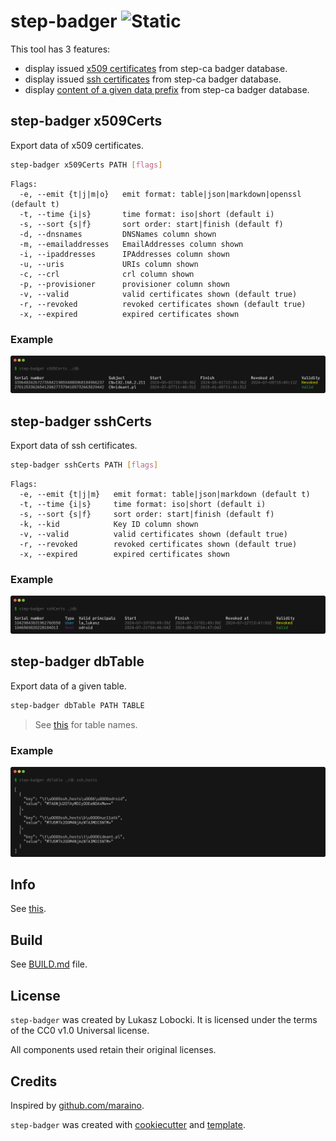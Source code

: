 # step-badger ![Static](https://img.shields.io/badge/bulaj-biznes-darkorchid?style=for-the-badge&labelColor=darkslategray)

This tool has 3 features:

- display issued [x509 certificates](#step-badger-x509certs) from step-ca badger database.
- display issued [ssh certificates](#step-badger-sshcerts) from step-ca badger database.
- display [content of a given data prefix](#step-badger-dbtable) from step-ca badger database.

## step-badger x509Certs

Export data of x509 certificates.

```bash
step-badger x509Certs PATH [flags]
```

```text
Flags:
  -e, --emit {t|j|m|o}   emit format: table|json|markdown|openssl (default t)
  -t, --time {i|s}       time format: iso|short (default i)
  -s, --sort {s|f}       sort order: start|finish (default f)
  -d, --dnsnames         DNSNames column shown
  -m, --emailaddresses   EmailAddresses column shown
  -i, --ipaddresses      IPAddresses column shown
  -u, --uris             URIs column shown
  -c, --crl              crl column shown
  -p, --provisioner      provisioner column shown
  -v, --valid            valid certificates shown (default true)
  -r, --revoked          revoked certificates shown (default true)
  -x, --expired          expired certificates shown
```

### Example

![alt text](samples/out-x509.png)

## step-badger sshCerts

Export data of ssh certificates.

```bash
step-badger sshCerts PATH [flags]
```

```text
Flags:
  -e, --emit {t|j|m}   emit format: table|json|markdown (default t)
  -t, --time {i|s}     time format: iso|short (default i)
  -s, --sort {s|f}     sort order: start|finish (default f)
  -k, --kid            Key ID column shown
  -v, --valid          valid certificates shown (default true)
  -r, --revoked        revoked certificates shown (default true)
  -x, --expired        expired certificates shown
```

### Example

![alt text](samples/out-ssh.png)

## step-badger dbTable

Export data of a given table.

```bash
step-badger dbTable PATH TABLE
```

> See [this](https://github.com/smallstep/certificates/blob/077f688e2d781fa12fd3d702cfab5b6f989a4391/db/db.go#L18) for table names.

### Example

![alt text](samples/out-dbtable.png)

## Info

See [this](https://smallstep.com/docs/step-ca/certificate-authority-server-production/#enable-active-revocation-on-your-intermediate-ca).

## Build

See [BUILD.md](BUILD.md) file.

## License

`step-badger` was created by Lukasz Lobocki. It is licensed under the terms of the CC0 v1.0 Universal license.

All components used retain their original licenses.

## Credits

Inspired by [github.com/maraino](https://gist.github.com/maraino/4dcb64cb051b17ef6d421892cb4e55a8#file-listcerts-go).

`step-badger` was created with [cookiecutter](https://cookiecutter.readthedocs.io/en/latest/) and [template](https://github.com/lukasz-lobocki/go-cookiecutter).
